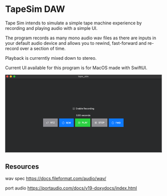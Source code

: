 # TapeSim DAW
Tape Sim intends to simulate a simple tape machine experience by recording and playing audio with a simple UI.

The program records as many mono audio wav files as there are inputs in your default audio device and allows you to rewind, fast-forward and re-record over a section of time.

Playback is currerntly mixed down to stereo. 

Current UI available for this program is for MacOS made with SwiftUI.

![Image of current UI in MacOS](./macosscreenshot.png)

## Resources

wav spec https://docs.fileformat.com/audio/wav/

port audio https://portaudio.com/docs/v19-doxydocs/index.html